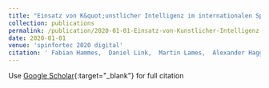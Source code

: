 ```yaml
---
title: "Einsatz von K&quot;unstlicher Intelligenz im internationalen Spitzensport--Eine Erhebung des Status Quo"
collection: publications
permalink: /publication/2020-01-01-Einsatz-von-Kunstlicher-Intelligenz-im-internationalen-Spitzensport-Eine-Erhebung-des-Status-Quo
date: 2020-01-01
venue: 'spinfortec 2020 digital'
citation: ' Fabian Hammes,  Daniel Link,  Martin Lames,  Alexander Hagg,  Alexander Asteroth,  Mark Pfeiffer, &quot;Einsatz von K&amp;quot;unstlicher Intelligenz im internationalen Spitzensport--Eine Erhebung des Status Quo.&quot; spinfortec 2020 digital, 2020.'
---
```

Use [Google Scholar](https://scholar.google.com/scholar?q=Einsatz+von+K&quot;unstlicher+Intelligenz+im+internationalen+Spitzensport++Eine+Erhebung+des+Status+Quo){:target="_blank"} for full citation
